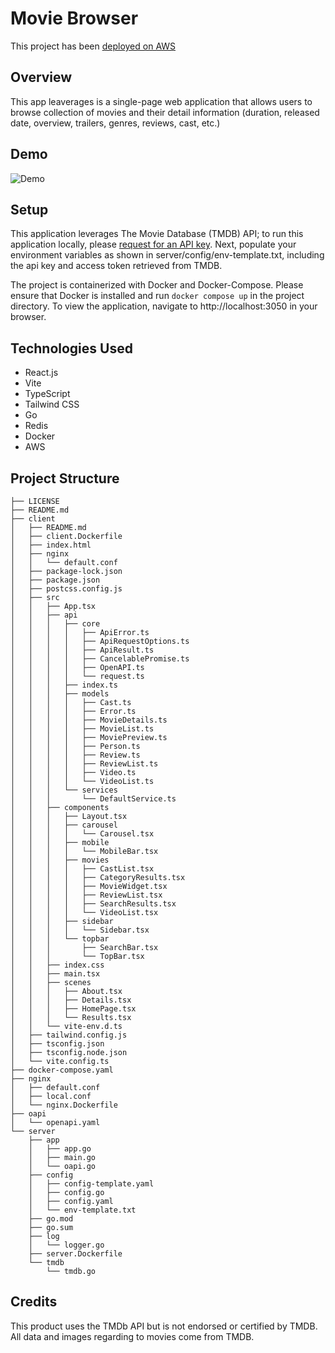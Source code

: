 # Movie Browser

This project has been [deployed on AWS](https://movieapp.yerf.dev/)

## Overview

This app leaverages is a single-page web application that allows users to browse collection of movies and their detail information (duration, released date, overview, trailers, genres, reviews, cast, etc.)

## Demo

![Demo](https://github.com/JeffC25/movie-browser/blob/main/demo/movie-browser-demo.gif?raw=true)

## Setup

This application leverages The Movie Database (TMDB) API; to run this application locally, please [request for an API key](https://developer.themoviedb.org/).
Next, populate your environment variables as shown in server/config/env-template.txt, including the api key and access token retrieved from TMDB.

The project is containerized with Docker and Docker-Compose. Please ensure that Docker is installed and run `docker compose up` in the project directory.
To view the application, navigate to http://localhost:3050 in your browser.

## Technologies Used

- React.js
- Vite
- TypeScript
- Tailwind CSS
- Go
- Redis
- Docker
- AWS

## Project Structure
```
├── LICENSE
├── README.md
├── client
│   ├── README.md
│   ├── client.Dockerfile
│   ├── index.html
│   ├── nginx
│   │   └── default.conf
│   ├── package-lock.json
│   ├── package.json
│   ├── postcss.config.js
│   ├── src
│   │   ├── App.tsx
│   │   ├── api
│   │   │   ├── core
│   │   │   │   ├── ApiError.ts
│   │   │   │   ├── ApiRequestOptions.ts
│   │   │   │   ├── ApiResult.ts
│   │   │   │   ├── CancelablePromise.ts
│   │   │   │   ├── OpenAPI.ts
│   │   │   │   └── request.ts
│   │   │   ├── index.ts
│   │   │   ├── models
│   │   │   │   ├── Cast.ts
│   │   │   │   ├── Error.ts
│   │   │   │   ├── MovieDetails.ts
│   │   │   │   ├── MovieList.ts
│   │   │   │   ├── MoviePreview.ts
│   │   │   │   ├── Person.ts
│   │   │   │   ├── Review.ts
│   │   │   │   ├── ReviewList.ts
│   │   │   │   ├── Video.ts
│   │   │   │   └── VideoList.ts
│   │   │   └── services
│   │   │       └── DefaultService.ts
│   │   ├── components
│   │   │   ├── Layout.tsx
│   │   │   ├── carousel
│   │   │   │   └── Carousel.tsx
│   │   │   ├── mobile
│   │   │   │   └── MobileBar.tsx
│   │   │   ├── movies
│   │   │   │   ├── CastList.tsx
│   │   │   │   ├── CategoryResults.tsx
│   │   │   │   ├── MovieWidget.tsx
│   │   │   │   ├── ReviewList.tsx
│   │   │   │   ├── SearchResults.tsx
│   │   │   │   └── VideoList.tsx
│   │   │   ├── sidebar
│   │   │   │   └── Sidebar.tsx
│   │   │   └── topbar
│   │   │       ├── SearchBar.tsx
│   │   │       └── TopBar.tsx
│   │   ├── index.css
│   │   ├── main.tsx
│   │   ├── scenes
│   │   │   ├── About.tsx
│   │   │   ├── Details.tsx
│   │   │   ├── HomePage.tsx
│   │   │   └── Results.tsx
│   │   └── vite-env.d.ts
│   ├── tailwind.config.js
│   ├── tsconfig.json
│   ├── tsconfig.node.json
│   └── vite.config.ts
├── docker-compose.yaml
├── nginx
│   ├── default.conf
│   ├── local.conf
│   └── nginx.Dockerfile
├── oapi
│   └── openapi.yaml
└── server
    ├── app
    │   ├── app.go
    │   ├── main.go
    │   └── oapi.go
    ├── config
    │   ├── config-template.yaml
    │   ├── config.go
    │   ├── config.yaml
    │   └── env-template.txt
    ├── go.mod
    ├── go.sum
    ├── log
    │   └── logger.go
    ├── server.Dockerfile
    └── tmdb
        └── tmdb.go
```

## Credits
This product uses the TMDb API but is not endorsed or certified by TMDB. All data and images regarding to movies come from TMDB.
